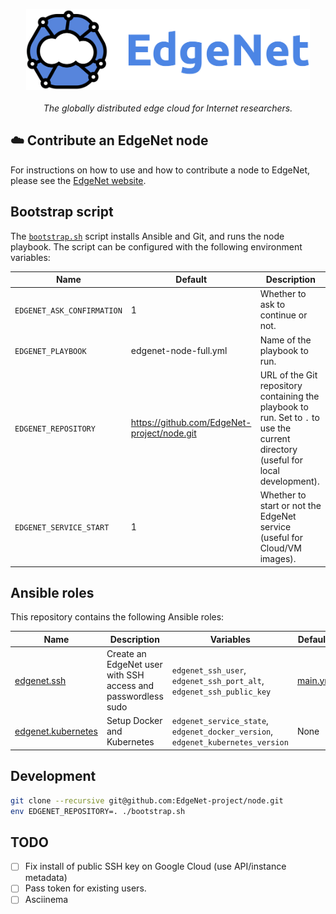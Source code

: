 <p align="center">
  <img src="/assets/edgenet_logo_2020_05_03_w_text_075dpi.png" height="130"><br/><br/>
  <i>The globally distributed edge cloud for Internet researchers.</i>
</p>

## :cloud: Contribute an EdgeNet node

For instructions on how to use and how to contribute a node to EdgeNet, please see the [EdgeNet website](https://edgenet-project.github.io/).

## Bootstrap script

The [`bootstrap.sh`](/bootstrap.sh) script installs Ansible and Git, and runs the node playbook.
The script can be configured with the following environment variables:

Name | Default | Description
-----|---------|------------
`EDGENET_ASK_CONFIRMATION` | 1 | Whether to ask to continue or not.
`EDGENET_PLAYBOOK` | edgenet-node-full.yml | Name of the playbook to run.
`EDGENET_REPOSITORY` |  https://github.com/EdgeNet-project/node.git | URL of the Git repository containing the playbook to run. Set to `.` to use the current directory (useful for local development).
`EDGENET_SERVICE_START` | 1 | Whether to start or not the EdgeNet service (useful for Cloud/VM images).

## Ansible roles

This repository contains the following Ansible roles:

Name | Description | Variables | Defaults
-----|-------------|-----------|---------
[edgenet.ssh](/roles/edgenet.ssh) | Create an EdgeNet user with SSH access and passwordless sudo | `edgenet_ssh_user`, `edgenet_ssh_port_alt`, `edgenet_ssh_public_key` | [main.yml](/roles/edgenet.ssh/defaults/main.yml)
[edgenet.kubernetes](/roles/edgenet.kubernetes) | Setup Docker and Kubernetes | `edgenet_service_state`, `edgenet_docker_version`, `edgenet_kubernetes_version` | None

## Development

```bash
git clone --recursive git@github.com:EdgeNet-project/node.git
env EDGENET_REPOSITORY=. ./bootstrap.sh
```

## TODO

- [ ] Fix install of public SSH key on Google Cloud (use API/instance metadata)
- [ ] Pass token for existing users.
- [ ] Asciinema
